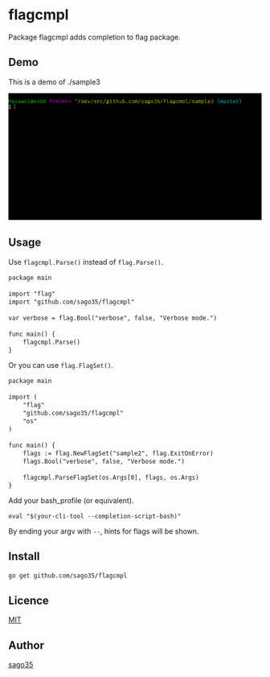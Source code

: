 # flagcmpl

Package flagcmpl adds completion to flag package.

## Demo

This is a demo of ./sample3

![](./sample3/sample3.gif)

## Usage

Use `flagcmpl.Parse()` instead of `flag.Parse()`.

    package main

    import "flag"
    import "github.com/sago35/flagcmpl"

    var verbose = flag.Bool("verbose", false, "Verbose mode.")

    func main() {
        flagcmpl.Parse()
    }

Or you can use `flag.FlagSet()`.

    package main

    import (
        "flag"
        "github.com/sago35/flagcmpl"
        "os"
    )

    func main() {
        flags := flag.NewFlagSet("sample2", flag.ExitOnError)
        flags.Bool("verbose", false, "Verbose mode.")

        flagcmpl.ParseFlagSet(os.Args[0], flags, os.Args)
    }

Add your bash_profile (or equivalent).

    eval "$(your-cli-tool --completion-script-bash)"

By ending your argv with `--`, hints for flags will be shown.

## Install

    go get github.com/sago35/flagcmpl

## Licence

[MIT](http://opensource.org/licenses/mit-license.php)

## Author

[sago35](https://github.com/sago35)


